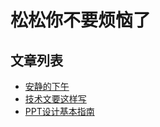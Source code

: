 # 松松你不要烦恼了

## 文章列表
* [安静的下午](posts/peace-afternoon.md)
* [技术文要这样写](posts/tech-article.md)
* [PPT设计基本指南](posts/ppt-design.md)
